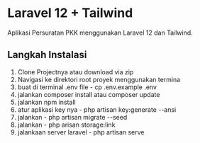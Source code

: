 # Laravel 12 + Tailwind
Aplikasi Persuratan PKK menggunakan Laravel 12 dan Tailwind.


## Langkah Instalasi
1. Clone Projectnya atau download via zip
2. Navigasi ke direktori root proyek menggunakan termina
3. buat di terminal .env file - cp .env.example .env
4. jalankan composer install atau composer update
5. jalankan npm install
6. atur aplikasi key nya - php artisan key:generate --ansi
7. jalankan - php artisan migrate --seed
8. jalankan - php arisan storage:link
9. jalankaan server laravel - php artisan serve
